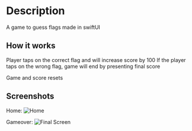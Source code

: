 #  Description

A game to guess flags made in swiftUI


## How it works
Player taps on the correct flag and will increase score by 100
If the player taps on the wrong flag, game will end by presenting final score

Game and score resets


## Screenshots
Home:
![Home](GuessingGame/Assets.xcassets/gg-ss.png)

Gameover:
![Final Screen](GuessingGame/Assets.xcassets/gg_gameover.png)
